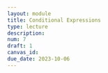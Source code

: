 ```yaml
---
layout: module
title: Conditional Expressions
type: lecture
description:
num: 7
draft: 1
canvas_id:
due_date: 2023-10-06
---
```

